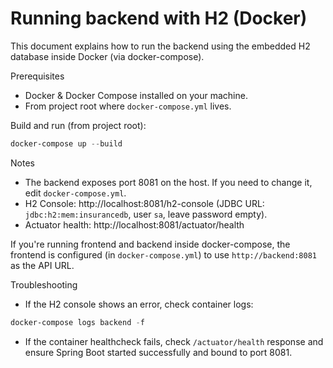# Running backend with H2 (Docker)

This document explains how to run the backend using the embedded H2 database inside Docker (via docker-compose).

Prerequisites
- Docker & Docker Compose installed on your machine.
- From project root where `docker-compose.yml` lives.

Build and run (from project root):

```powershell
docker-compose up --build
```

Notes
- The backend exposes port 8081 on the host. If you need to change it, edit `docker-compose.yml`.
- H2 Console: http://localhost:8081/h2-console (JDBC URL: `jdbc:h2:mem:insurancedb`, user `sa`, leave password empty).
- Actuator health: http://localhost:8081/actuator/health

If you're running frontend and backend inside docker-compose, the frontend is configured (in `docker-compose.yml`) to use `http://backend:8081` as the API URL.

Troubleshooting
- If the H2 console shows an error, check container logs:

```powershell
docker-compose logs backend -f
```

- If the container healthcheck fails, check `/actuator/health` response and ensure Spring Boot started successfully and bound to port 8081.
